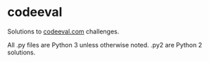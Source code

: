 # codeeval
Solutions to [codeeval.com](http://codeeval.com) challenges.

All .py files are Python 3 unless otherwise noted. .py2 are Python 2 solutions.
